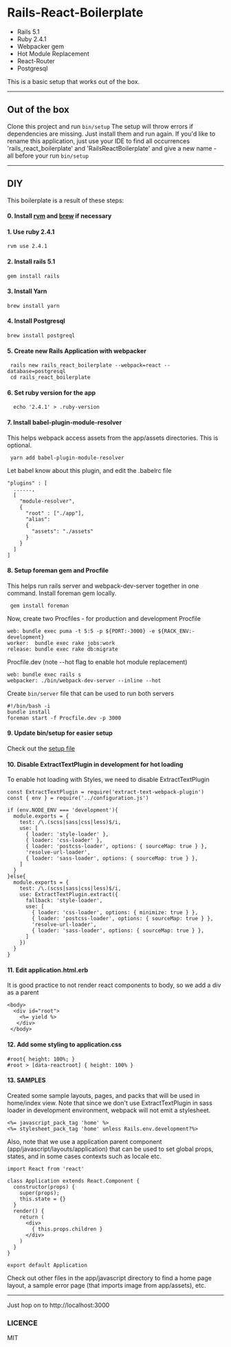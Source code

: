 Rails-React-Boilerplate
===================
 - Rails 5.1 
 - Ruby 2.4.1 
 - Webpacker gem
 - Hot Module Replacement
 - React-Router
 - Postgresql

This is a basic setup that works out of the box.

----------

Out of the box
-------------
Clone this project and run `bin/setup` The setup will throw errors if dependencies are missing. Just install them and run again. If you'd like to rename this application, just use your IDE to find all occurrences 'rails_react_boilerplate' and 'RailsReactBoilerplate' and give a new name - all before your run `bin/setup`

-------------

DIY
-------------
This boilerplate is a result of these steps:
#### 0. Install [rvm](https://rvm.io) and [brew](https://brew.sh) if necessary
#### 1. Use ruby 2.4.1
```
rvm use 2.4.1
```
#### 2. Install rails 5.1
```
gem install rails
```
#### 3. Install Yarn
```
brew install yarn
```
#### 4. Install Postgresql
```
brew install postgreql
```
#### 5. Create new Rails Application with webpacker
```
 rails new rails_react_boilerplate --webpack=react --database=postgresql
 cd rails_react_boilerplate
```
#### 6. Set ruby version for the app
```
  echo '2.4.1' > .ruby-version
```
#### 7. Install babel-plugin-module-resolver
This helps webpack access assets from the app/assets directories. This is optional.
```
 yarn add babel-plugin-module-resolver
```
Let babel know about this plugin, and edit the .babelrc file
```
"plugins" : [
  ......,
  [
    "module-resolver",
    {
      "root" : ["./app"],
      "alias":
      {
        "assets": "./assets"
      }
    }
  ]
]
```
#### 8. Setup foreman gem and Procfile
This helps run rails server and webpack-dev-server together in one command.
Install foreman gem locally.
```
 gem install foreman
```
Now, create two Procfiles - for production and development
Procfile
```
web: bundle exec puma -t 5:5 -p ${PORT:-3000} -e ${RACK_ENV:-development}
worker:  bundle exec rake jobs:work
release: bundle exec rake db:migrate
```
Procfile.dev (note --hot flag to enable hot module replacement)
```
web: bundle exec rails s
webpacker: ./bin/webpack-dev-server --inline --hot
```
Create `bin/server` file that can be used to run both servers
```
#!/bin/bash -i
bundle install
foreman start -f Procfile.dev -p 3000
```
#### 9. Update bin/setup for easier setup
Check out the [setup file](./bin/setup)
#### 10. Disable ExtractTextPlugin in development for hot loading
To enable hot loading with Styles, we need to disable ExtractTextPlugin
```
const ExtractTextPlugin = require('extract-text-webpack-plugin')
const { env } = require('../configuration.js')

if (env.NODE_ENV === 'development'){
  module.exports = {
    test: /\.(scss|sass|css|less)$/i,
    use: [
      { loader: 'style-loader' },
      { loader: 'css-loader' },
      { loader: 'postcss-loader', options: { sourceMap: true } },
      'resolve-url-loader',
      { loader: 'sass-loader', options: { sourceMap: true } },
    ]
  }
}else{
  module.exports = {
    test: /\.(scss|sass|css|less)$/i,
    use: ExtractTextPlugin.extract({
      fallback: 'style-loader',
      use: [
        { loader: 'css-loader', options: { minimize: true } },
        { loader: 'postcss-loader', options: { sourceMap: true } },
        'resolve-url-loader',
        { loader: 'sass-loader', options: { sourceMap: true } },
      ]
    })
  }
}
```
#### 11. Edit application.html.erb
It is good practice to not render react components to body, so we add a div as a parent
```
<body>
  <div id="root">
    <%= yield %>
   </div>
 </body>
```
#### 12. Add some styling to application.css
```
#root{ height: 100%; }
#root > [data-reactroot] { height: 100% }
```
#### 13. SAMPLES
Created some sample layouts, pages, and packs that will be used in home/index view. Note that since we don't use ExtractTextPlugin in sass loader in development environment, webpack will not emit a stylesheet.
```
<%= javascript_pack_tag 'home' %>
<%= stylesheet_pack_tag 'home' unless Rails.env.development?%>
```
Also, note that we use a application parent component (app/javascript/layouts/application) that can be used to set global props, states, and in some cases contexts such as locale etc.
```
import React from 'react'

class Application extends React.Component {
  constructor(props) {
    super(props);
    this.state = {}
  }
  render() {
    return (
      <div>
        { this.props.children }
      </div>
    )
  }
}

export default Application
```
Check out other files in the app/javascript directory to find a home page layout, a sample error page (that imports image from app/assets), etc.

----------

Just hop on to http://localhost:3000


### LICENCE
MIT


